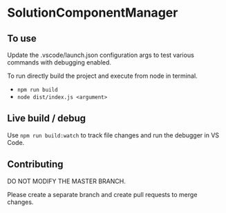 # SolutionComponentManager

## To use

Update the .vscode/launch.json configuration args to test various commands with debugging enabled.

To run directly build the project and execute from node in terminal.

- `npm run build`
- `node dist/index.js <argument>`

## Live build / debug

Use `npm run build:watch` to track file changes and run the debugger in VS Code.

## Contributing

DO NOT MODIFY THE MASTER BRANCH. 

Please create a separate branch and create pull requests to merge changes.
